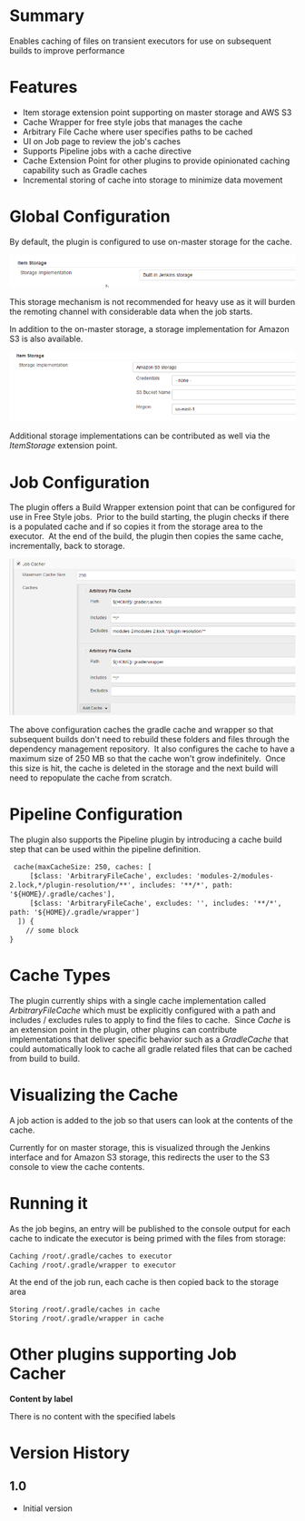 # Summary

Enables caching of files on transient executors for use on subsequent
builds to improve performance

# Features

-   Item storage extension point supporting on master storage and AWS S3
-   Cache Wrapper for free style jobs that manages the cache
-   Arbitrary File Cache where user specifies paths to be cached
-   UI on Job page to review the job's caches
-   Supports Pipeline jobs with a cache directive
-   Cache Extension Point for other plugins to provide opinionated
    caching capability such as Gradle caches
-   Incremental storing of cache into storage to minimize data movement

# Global Configuration

By default, the plugin is configured to use on-master storage for the
cache.

![](docs/images/2017-01-21_12_58_22-Clipboard.png)

This storage mechanism is not recommended for heavy use as it will
burden the remoting channel with considerable data when the job starts.
 

In addition to the on-master storage, a storage implementation for
Amazon S3 is also available.

![](docs/images/2017-01-21_12_59_25-aws.png)

Additional storage implementations can be contributed as well via the
*ItemStorage* extension point.

# Job Configuration

The plugin offers a Build Wrapper extension point that can be configured
for use in Free Style jobs.  Prior to the build starting, the plugin
checks if there is a populated cache and if so copies it from the
storage area to the executor.  At the end of the build, the plugin then
copies the same cache, incrementally, back to storage.

![](docs/images/2017-01-21_13_02_53-onfig.png)

The above configuration caches the gradle cache and wrapper so that
subsequent builds don't need to rebuild these folders and files through
the dependency management repository.  It also configures the cache to
have a maximum size of 250 MB so that the cache won't grow indefinitely.
 Once this size is hit, the cache is deleted in the storage and the next
build will need to repopulate the cache from scratch.

# Pipeline Configuration

The plugin also supports the Pipeline plugin by introducing a cache
build step that can be used within the pipeline definition.  

``` syntaxhighlighter-pre
 cache(maxCacheSize: 250, caches: [
     [$class: 'ArbitraryFileCache', excludes: 'modules-2/modules-2.lock,*/plugin-resolution/**', includes: '**/*', path: '${HOME}/.gradle/caches'],
     [$class: 'ArbitraryFileCache', excludes: '', includes: '**/*', path: '${HOME}/.gradle/wrapper']
  ]) {
    // some block
}
```

# Cache Types

The plugin currently ships with a single cache implementation called
*ArbitraryFileCache* which must be explicitly configured with a path and
includes / excludes rules to apply to find the files to cache.  Since
*Cache* is an extension point in the plugin, other plugins can
contribute implementations that deliver specific behavior such as a
*GradleCache* that could automatically look to cache all gradle related
files that can be cached from build to build.

# Visualizing the Cache

A job action is added to the job so that users can look at the contents
of the cache.

Currently for on master storage, this is visualized through the Jenkins
interface and for Amazon S3 storage, this redirects the user to the S3
console to view the cache contents.

# Running it

As the job begins, an entry will be published to the console output for
each cache to indicate the executor is being primed with the files from
storage:

``` syntaxhighlighter-pre
Caching /root/.gradle/caches to executor
Caching /root/.gradle/wrapper to executor
```

At the end of the job run, each cache is then copied back to the storage
area

``` syntaxhighlighter-pre
Storing /root/.gradle/caches in cache
Storing /root/.gradle/wrapper in cache
```

# Other plugins supporting Job Cacher

**Content by label**

There is no content with the specified labels

# Version History

## 1.0

-   Initial version
